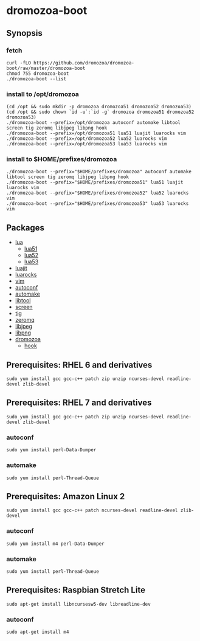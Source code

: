 # dromozoa-boot

## Synopsis

### fetch

```
curl -fLO https://github.com/dromozoa/dromozoa-boot/raw/master/dromozoa-boot
chmod 755 dromozoa-boot
./dromozoa-boot --list
```

### install to /opt/dromozoa

```
(cd /opt && sudo mkdir -p dromozoa dromozoa51 dromozoa52 dromozoa53)
(cd /opt && sudo chown `id -u`:`id -g` dromozoa dromozoa51 dromozoa52 dromozoa53)
./dromozoa-boot --prefix=/opt/dromozoa autoconf automake libtool screen tig zeromq libjpeg libpng hook
./dromozoa-boot --prefix=/opt/dromozoa51 lua51 luajit luarocks vim
./dromozoa-boot --prefix=/opt/dromozoa52 lua52 luarocks vim
./dromozoa-boot --prefix=/opt/dromozoa53 lua53 luarocks vim
```

### install to $HOME/prefixes/dromozoa

```
./dromozoa-boot --prefix="$HOME/prefixes/dromozoa" autoconf automake libtool screen tig zeromq libjpeg libpng hook
./dromozoa-boot --prefix="$HOME/prefixes/dromozoa51" lua51 luajit luarocks vim
./dromozoa-boot --prefix="$HOME/prefixes/dromozoa52" lua52 luarocks vim
./dromozoa-boot --prefix="$HOME/prefixes/dromozoa53" lua53 luarocks vim
```

## Packages

* [lua](https://www.lua.org/versions.html)
    * [lua51](https://dromozoa.s3.amazonaws.com/pub/index.html?prefix=pub%2Fdromozoa-autotoolize%2F1.1%2F)
    * [lua52](https://dromozoa.s3.amazonaws.com/pub/index.html?prefix=pub%2Fdromozoa-autotoolize%2F1.1%2F)
    * [lua53](https://dromozoa.s3.amazonaws.com/pub/index.html?prefix=pub%2Fdromozoa-autotoolize%2F1.1%2F)
* [luajit](https://luajit.org/download.html)
* [luarocks](https://luarocks.github.io/luarocks/releases/)
* [vim](https://github.com/vim/vim/releases)
* [autoconf](https://ftp.gnu.org/gnu/autoconf/)
* [automake](https://ftp.gnu.org/gnu/automake/)
* [libtool](https://ftp.gnu.org/gnu/libtool/)
* [screen](https://ftp.gnu.org/gnu/screen/)
* [tig](https://github.com/jonas/tig/releases)
* [zeromq](http://zeromq.org/intro:get-the-software)
* [libjpeg](http://www.ijg.org/)
* [libpng](http://www.libpng.org/pub/png/libpng.html)
* [dromozoa](https://github.com/dromozoa/)
    * [hook](https://github.com/dromozoa/dromozoa-hook/releases/)

## Prerequisites: RHEL 6 and derivatives

```
sudo yum install gcc gcc-c++ patch zip unzip ncurses-devel readline-devel zlib-devel
```

## Prerequisites: RHEL 7 and derivatives

```
sudo yum install gcc gcc-c++ patch zip unzip ncurses-devel readline-devel zlib-devel
```

### autoconf

```
sudo yum install perl-Data-Dumper
```

### automake

```
sudo yum install perl-Thread-Queue
```

## Prerequisites: Amazon Linux 2

```
sudo yum install gcc gcc-c++ patch ncurses-devel readline-devel zlib-devel
```

### autoconf

```
sudo yum install m4 perl-Data-Dumper
```

### automake

```
sudo yum install perl-Thread-Queue
```

## Prerequisites: Raspbian Stretch Lite

```
sudo apt-get install libncursesw5-dev libreadline-dev
```

### autoconf

```
sudo apt-get install m4
```
